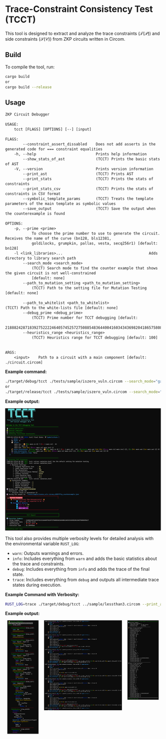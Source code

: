 # Trace-Constraint Consistency Test (TCCT)

This tool is designed to extract and analyze the trace constraints ($`\mathcal{T}(\mathcal{P})`$) and side constraints ($`\mathcal{S}(\mathcal{C})`$) from ZKP circuits written in Circom.

## Build

To compile the tool, run:

```bash
cargo build
or
cargo build --release
```

## Usage

```
ZKP Circuit Debugger

USAGE:
    tcct [FLAGS] [OPTIONS] [--] [input]

FLAGS:
        --constraint_assert_dissabled    Does not add asserts in the generated code for === constraint equalities
    -h, --help                           Prints help information
        --show_stats_of_ast              (TCCT) Prints the basic stats of AST
    -V, --version                        Prints version information
        --print_ast                      (TCCT) Prints AST
        --print_stats                    (TCCT) Prints the stats of constraints
        --print_stats_csv                (TCCT) Prints the stats of constraints in CSV format
        --symbolic_template_params       (TCCT) Treats the template parameters of the main template as symbolic values
        --save_output                    (TCCT) Save the output when the counterexample is found

OPTIONS:
    -p, --prime <prime>
            To choose the prime number to use to generate the circuit. Receives the name of the curve (bn128, bls12381,
            goldilocks, grumpkin, pallas, vesta, secq256r1) [default: bn128]
    -l <link_libraries>...                                       Adds directory to library search path
        --search_mode <search_mode>
            (TCCT) Search mode to find the counter example that shows the given circuit is not well-constrained
            [default: none]
        --path_to_mutation_setting <path_to_mutation_setting>
            (TCCT) Path to the setting file for Mutation Testing [default: none]

        --path_to_whitelist <path_to_whitelist>                  (TCCT) Path to the white-lists file [default: none]
        --debug_prime <debug_prime>
            (TCCT) Prime number for TCCT debugging [default:
            21888242871839275222246405745257275088548364400416034343698204186575808495617]
        --heuristics_range <heuristics_range>
            (TCCT) Heuristics range for TCCT debugging [default: 100]


ARGS:
    <input>    Path to a circuit with a main component [default: ./circuit.circom]
```

**Example command:**

```bash
./target/debug/tcct ./tests/sample/iszero_vuln.circom --search_mode="ga"
or
./target/release/tcct ./tests/sample/iszero_vuln.circom --search_mode="ga"
```

**Example output:**

<img src="img/main_result.png" alt="Result" width=700>

This tool also provides multiple verbosity levels for detailed analysis with the environmental variable `RUST_LOG`:

- `warn`: Outputs warnings and errors.
- `info`: Includes everything from `warn` and adds the basic statistics about the trace and constraints.
- `debug`: Includes everything from `info` and adds the trace of the final state.
- `trace`: Includes everything from `debug` and outputs all intermediate trace states during execution.

**Example Command with Verbosity:**

```bash
RUST_LOG=trace ./target/debug/tcct ../sample/lessthan3.circom --print_ast --print_stats
```

**Example output:**

<div style="display: flex; align-items: flex-start; justify-content: space-around;">
  <img src="img/ast.png" alt="AST" style="width: 20%; margin-right: 5px;">
  <img src="img/se.png" alt="Traces" style="width: 50%; margin-right: 5px;">
  <img src="img/result.png" alt="Summary Reports" style="width: 20%;">
</div>

